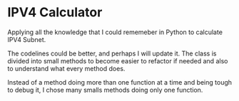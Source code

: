 # IPV4 Calculator

Applying all the knowledge that I could rememeber in Python to calculate IPV4 Subnet.

The codelines could be better, and perhaps I will update it. The class is divided into small methods to become easier to refactor if needed and also to understand what every method does.

Instead of a method doing more than one function at a time and being tough to debug it, I chose many smalls methods doing only one function.
